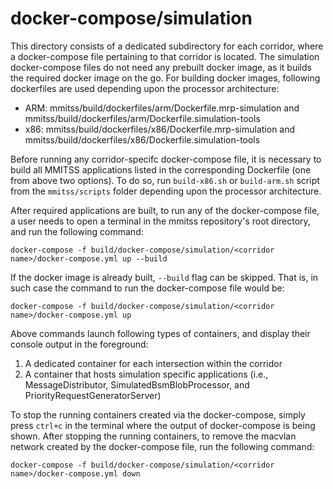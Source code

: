 # docker-compose/simulation

This directory consists of a dedicated subdirectory for each corridor, where a docker-compose file pertaining to that corridor is located. The simulation docker-compose files do not need any prebuilt docker image, as it builds the required docker image on the go. For building docker images, following dockerfiles are used depending upon the processor architecture:
- ARM: mmitss/build/dockerfiles/arm/Dockerfile.mrp-simulation and mmitss/build/dockerfiles/arm/Dockerfile.simulation-tools
- x86: mmitss/build/dockerfiles/x86/Dockerfile.mrp-simulation and mmitss/build/dockerfiles/x86/Dockerfile.simulation-tools

Before running any corridor-specifc docker-compose file, it is necessary to build all MMITSS applications listed in the corresponding Dockerfile (one from above two options). To do so, run `build-x86.sh` or `build-arm.sh` script from the `mmitss/scripts` folder depending upon the processor architecture.

After required applications are built, to run any of the docker-compose file, a user needs to open a terminal in the mmitss repository's root directory, and run the following command:
```
docker-compose -f build/docker-compose/simulation/<corridor name>/docker-compose.yml up --build
```

If the docker image is already built, `--build` flag can be skipped. That is, in such case the command to run the docker-compose file would be:
```
docker-compose -f build/docker-compose/simulation/<corridor name>/docker-compose.yml up
```

Above commands launch following types of containers, and display their console output in the foreground:
1. A dedicated container for each intersection within the corridor
2. A container that hosts simulation specific applications (i.e., MessageDistributor, SimulatedBsmBlobProcessor, and PriorityRequestGeneratorServer)

To stop the running containers created via the docker-compose, simply press `ctrl+c` in the terminal where the output of docker-compose is being shown. After stopping the running containers, to remove the macvlan network created by the docker-compose file, run the following command:
```
docker-compose -f build/docker-compose/simulation/<corridor name>/docker-compose.yml down
```


